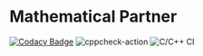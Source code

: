 # Mathematical Partner

[![Codacy Badge](https://app.codacy.com/project/badge/Grade/6c29859ae1944d1c9aaed0f2fe0f6d22)](https://www.codacy.com/gh/stepin104308/One1spot/dashboard?utm_source=github.com&amp;utm_medium=referral&amp;utm_content=stepin104308/One1spot&amp;utm_campaign=Badge_Grade)
![cppcheck-action](https://github.com/stepin104308/One1spot/workflows/cppcheck-action/badge.svg)
![C/C++ CI](https://github.com/stepin104308/Onespot1/workflows/C/C++%20CI/badge.svg)
